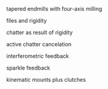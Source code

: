 tapered endmills with four-axis milling

files and rigidity

chatter as result of rigidity

active chatter cancelation

interferometric feedback

sparkle feedback

kinematic mounts plus clutches
